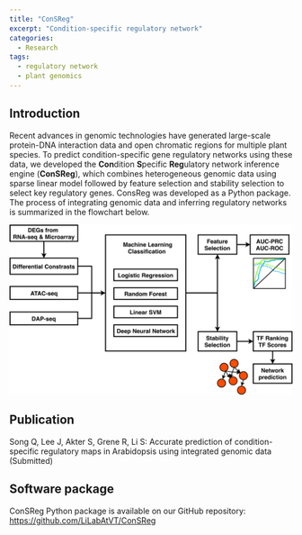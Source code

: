 ```yaml
---
title: "ConSReg"
excerpt: "Condition-specific regulatory network"
categories:
  - Research
tags:
  - regulatory network
  - plant genomics
---
```

## Introduction
Recent advances in genomic technologies have generated large-scale protein-DNA interaction data and open chromatic regions for multiple plant species. To predict condition-specific gene regulatory networks using these data, we developed the **Con**dition **S**pecific **Reg**ulatory network inference engine (**ConSReg**), which combines heterogeneous genomic data using sparse linear model followed by feature selection and stability selection to select key regulatory genes. ConsReg was developed as a Python package. The process of integrating genomic data and inferring regulatory networks is summarized in the flowchart below. 

![](/assets/images/consreg_flowchart.png)

## Publication
Song Q, Lee J, Akter S, Grene R, Li S: Accurate prediction of condition-specific regulatory maps in Arabidopsis using integrated genomic data (Submitted)

## Software package
ConSReg Python package is available on our GitHub repository: https://github.com/LiLabAtVT/ConSReg

